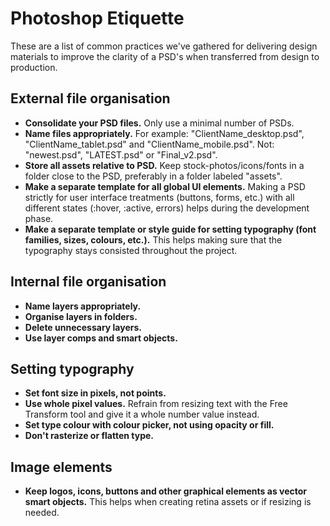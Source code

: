 # Photoshop Etiquette
These are a list of common practices we've gathered for delivering design materials to improve the clarity of a PSD's when transferred from design to production. 


## External file organisation
- **Consolidate your PSD files.** Only use a minimal number of PSDs.
- **Name files appropriately.** 
For example: "ClientName_desktop.psd", "ClientName_tablet.psd" and "ClientName_mobile.psd". 
Not: "newest.psd", "LATEST.psd" or "Final_v2.psd".
- **Store all assets relative to PSD.** Keep stock-photos/icons/fonts  in a folder close to the PSD, preferably in a folder labeled "assets".
- **Make a separate template for all global UI elements.** Making a PSD strictly for user interface treatments (buttons, forms, etc.) with all different states (:hover, :active, errors) helps during the development phase.
- **Make a separate template or style guide for setting typography (font families, sizes, colours, etc.).** This helps making sure that the typography stays consisted throughout the project.


## Internal file organisation
- **Name layers appropriately.**
- **Organise layers in folders.**
- **Delete unnecessary layers.**
- **Use layer comps and smart objects.**


## Setting typography
- **Set font size in pixels, not points.**
- **Use whole pixel values.** Refrain from resizing text with the Free Transform tool and give it a whole number value instead.
- **Set type colour with colour picker, not using opacity or fill.**
- **Don't rasterize or flatten type.**


## Image elements
- **Keep logos, icons, buttons and other graphical elements as vector smart objects.** This helps when creating retina assets or if resizing is needed.